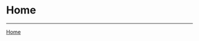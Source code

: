 <!DOCTYPE html>
<html>
<head>
  <title> LabActivity02 
  </title>
</head>
<body>
  <h1> Home </h1>
  <hr>
  <a href = "home.html"> Home </a>
</body>
</html>
